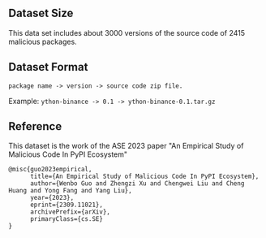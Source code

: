 ## Dataset Size

This data set includes about 3000 versions of the source code of 2415 malicious packages.

## Dataset Format

`package name -> version -> source code zip file.`

Example:
`ython-binance -> 0.1 -> ython-binance-0.1.tar.gz`

## Reference

This dataset is the work of the ASE 2023 paper "An Empirical Study of Malicious Code In PyPI Ecosystem"

```
@misc{guo2023empirical,
      title={An Empirical Study of Malicious Code In PyPI Ecosystem}, 
      author={Wenbo Guo and Zhengzi Xu and Chengwei Liu and Cheng Huang and Yong Fang and Yang Liu},
      year={2023},
      eprint={2309.11021},
      archivePrefix={arXiv},
      primaryClass={cs.SE}
}
```
